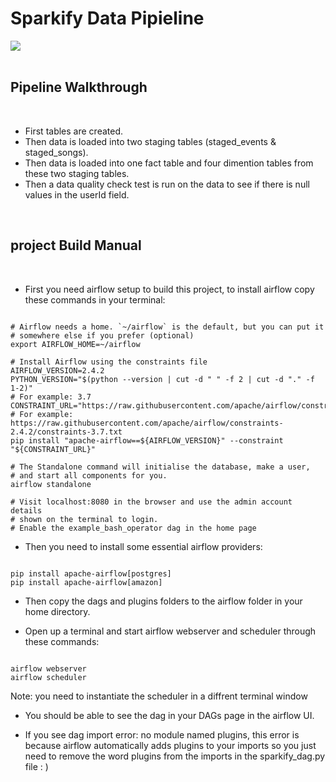 # Sparkify Data Pipieline

<img src="https://upload.wikimedia.org/wikipedia/commons/d/de/AirflowLogo.png">

<br>
<br>

## Pipeline Walkthrough

<br>

- First tables are created.
- Then data is loaded into two staging tables (staged_events & staged_songs).
- Then data is loaded into one fact table and four dimention tables from these two staging tables.
- Then a data quality check test is run on the data to see if there is null values in the userId field.

<br>

## project Build Manual

<br>

- First you need airflow setup to build this project, to install airflow copy these commands in your terminal:

<pre><code>
# Airflow needs a home. `~/airflow` is the default, but you can put it
# somewhere else if you prefer (optional)
export AIRFLOW_HOME=~/airflow

# Install Airflow using the constraints file
AIRFLOW_VERSION=2.4.2
PYTHON_VERSION="$(python --version | cut -d " " -f 2 | cut -d "." -f 1-2)"
# For example: 3.7
CONSTRAINT_URL="https://raw.githubusercontent.com/apache/airflow/constraints-${AIRFLOW_VERSION}/constraints-${PYTHON_VERSION}.txt"
# For example: https://raw.githubusercontent.com/apache/airflow/constraints-2.4.2/constraints-3.7.txt
pip install "apache-airflow==${AIRFLOW_VERSION}" --constraint "${CONSTRAINT_URL}"

# The Standalone command will initialise the database, make a user,
# and start all components for you.
airflow standalone

# Visit localhost:8080 in the browser and use the admin account details
# shown on the terminal to login.
# Enable the example_bash_operator dag in the home page
</code></pre>

- Then you need to install some essential airflow providers:

<pre><code>
pip install apache-airflow[postgres]
pip install apache-airflow[amazon]
</code></pre>

- Then copy the dags and plugins folders to the airflow folder in your home directory.

- Open up a terminal and start airflow webserver and scheduler through these commands:

<pre><code>
airflow webserver
airflow scheduler
</code></pre>
Note: you need to instantiate the scheduler in a diffrent terminal window

- You should be able to see the dag in your DAGs page in the airflow UI.

- If you see dag import error: no module named plugins, this error is because airflow automatically adds plugins to your imports so you just need to remove the word plugins from the imports in the sparkify_dag.py file : )
